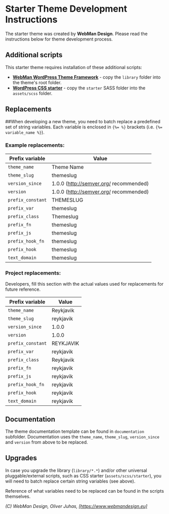 # Starter Theme Development Instructions

The starter theme was created by **WebMan Design**. Please read the instructions below for theme development process.


## Additional scripts

This starter theme requires installation of these additional scripts:

* [**WebMan WordPress Theme Framework**](https://github.com/webmandesign/webman-theme-framework) - copy the `library` folder into the theme's root folder.
* [**WordPress CSS starter**](https://github.com/webmandesign/wp-css-starter) - copy the `starter` SASS folder into the `assets/scss` folder.


## Replacements

##When developing a new theme, you need to batch replace a predefined set of string variables. Each variable is enclosed in `{%= %}` brackets (i.e. `{%= variable_name %}`).

### Example replacements:

| Prefix variable   | Value |
|-------------------|-------|
| `theme_name`      | Theme Name |
| `theme_slug`      | themeslug |
| `version_since`   | 1.0.0 (http://semver.org/ recommended) |
| `version`         | 1.0.0 (http://semver.org/ recommended) |
| `prefix_constant` | THEMESLUG |
| `prefix_var`      | themeslug |
| `prefix_class`    | Themeslug |
| `prefix_fn`       | themeslug |
| `prefix_js`       | themeslug |
| `prefix_hook_fn`  | themeslug |
| `prefix_hook`     | themeslug |
| `text_domain`     | themeslug |

### Project replacements:

Developers, fill this section with the actual values used for replacements for future reference.

| Prefix variable   | Value |
|-------------------|-------|
| `theme_name`      | Reykjavik |
| `theme_slug`      | reykjavik |
| `version_since`   | 1.0.0 |
| `version`         | 1.0.0 |
| `prefix_constant` | REYKJAVIK |
| `prefix_var`      | reykjavik |
| `prefix_class`    | Reykjavik |
| `prefix_fn`       | reykjavik |
| `prefix_js`       | reykjavik |
| `prefix_hook_fn`  | reykjavik |
| `prefix_hook`     | reykjavik |
| `text_domain`     | reykjavik |


## Documentation

The theme documentation template can be found in `documentation` subfolder. Documentation uses the `theme_name`, `theme_slug`, `version_since` and `version` from above to be replaced.


## Upgrades

In case you upgrade the library (`library/*.*`) and/or other universal pluggable/external scripts, such as CSS starter (`assets/scss/starter`), you will need to batch replace certain string variables (see above).

Reference of what variables need to be replaced can be found in the scripts themselves.


*(C) WebMan Design, Oliver Juhas, [https://www.webmandesign.eu]*
